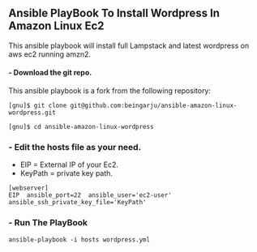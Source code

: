 ## Ansible PlayBook To Install Wordpress In Amazon Linux Ec2

This ansible playbook will install full Lampstack and latest wordpress on aws ec2 running amzn2.


#### - Download the git repo.

This ansible playbook is a fork from the following repository:

```
[gnu]$ git clone git@github.com:beingarju/ansible-amazon-linux-wordpress.git
```

```
[gnu]$ cd ansible-amazon-linux-wordpress
```

### - Edit the hosts file as your need.

- EIP = External IP of your Ec2.
- KeyPath = private key path.

```
[webserver]
EIP  ansible_port=22  ansible_user='ec2-user'  ansible_ssh_private_key_file='KeyPath'

```
### - Run The PlayBook

```
ansible-playbook -i hosts wordpress.yml
```

